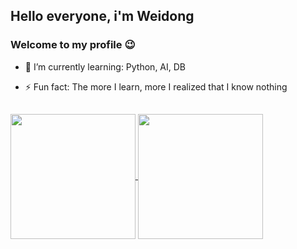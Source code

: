 ## Hello everyone, i'm Weidong
### Welcome to my profile 😉


- 🌱 I’m currently learning: Python, AI, DB

- ⚡ Fun fact: The more I learn, more I realized that I know nothing
##



<a href="https://github.com/weidong-liang/github-readme-stats">
  <img height=200 align="center" src="https://github-readme-stats.vercel.app/api?username=weidong-liang&show_icons=true&theme=ocean_dark" />
</a>
<a href="https://github.com/weidong-liang/convoychat">
  <img height=200 align="center" src="https://github-readme-stats.vercel.app/api/top-langs?username=weidong-liang&theme=ocean_dark&layout=compact&langs_count=8&card_width=320" />
</a>

